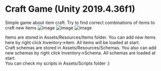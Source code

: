 # Craft Game (Unity 2019.4.36f1)
Simple game about item craft.
Try to find correct combinations of items to craft new items
![image](https://user-images.githubusercontent.com/101559700/166698188-ad27dc20-656d-438e-ab36-72cee26d35fc.png)
![image](https://user-images.githubusercontent.com/101559700/166698546-a031aad0-71a3-4683-8444-5d2651d69145.png)
![image](https://user-images.githubusercontent.com/101559700/166698684-eb47a00f-d608-4921-bbaf-7d6c54f2d09b.png)

Items are stored in Assets/Resources/Items folder. You can add new items here by right click Inventory->item. All items will be loaded at start.<br>
Craft schemas are stored in Assets/Resources/Schemas. You also can add new schemas by right click Inventory->Schema. All schemas are loaded at start.<br>
You can check my scripts in Assets/Scripts folder :)

